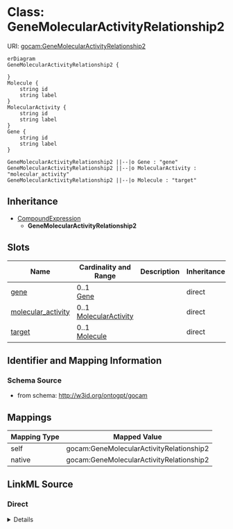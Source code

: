 # Class: GeneMolecularActivityRelationship2



URI: [gocam:GeneMolecularActivityRelationship2](http://w3id.org/ontogpt/gocam/GeneMolecularActivityRelationship2)


```mermaid
erDiagram
GeneMolecularActivityRelationship2 {

}
Molecule {
    string id  
    string label  
}
MolecularActivity {
    string id  
    string label  
}
Gene {
    string id  
    string label  
}

GeneMolecularActivityRelationship2 ||--|o Gene : "gene"
GeneMolecularActivityRelationship2 ||--|o MolecularActivity : "molecular_activity"
GeneMolecularActivityRelationship2 ||--|o Molecule : "target"

```




## Inheritance
* [CompoundExpression](CompoundExpression.md)
    * **GeneMolecularActivityRelationship2**



## Slots

| Name | Cardinality and Range | Description | Inheritance |
| ---  | --- | --- | --- |
| [gene](gene.md) | 0..1 <br/> [Gene](Gene.md) |  | direct |
| [molecular_activity](molecular_activity.md) | 0..1 <br/> [MolecularActivity](MolecularActivity.md) |  | direct |
| [target](target.md) | 0..1 <br/> [Molecule](Molecule.md) |  | direct |









## Identifier and Mapping Information







### Schema Source


* from schema: http://w3id.org/ontogpt/gocam





## Mappings

| Mapping Type | Mapped Value |
| ---  | ---  |
| self | gocam:GeneMolecularActivityRelationship2 |
| native | gocam:GeneMolecularActivityRelationship2 |





## LinkML Source

<!-- TODO: investigate https://stackoverflow.com/questions/37606292/how-to-create-tabbed-code-blocks-in-mkdocs-or-sphinx -->

### Direct

<details>
```yaml
name: GeneMolecularActivityRelationship2
from_schema: http://w3id.org/ontogpt/gocam
rank: 1000
is_a: CompoundExpression
attributes:
  gene:
    name: gene
    annotations:
      prompt:
        tag: prompt
        value: the name of the gene.
    from_schema: http://w3id.org/ontogpt/gocam
    range: Gene
  molecular_activity:
    name: molecular_activity
    annotations:
      prompt:
        tag: prompt
        value: the name of the molecular activity, for example, ubiquitination. May
          be a GO term.
    from_schema: http://w3id.org/ontogpt/gocam
    range: MolecularActivity
  target:
    name: target
    annotations:
      prompt:
        tag: prompt
        value: the name of the molecular entity that is the target of the molecular
          activity.
    from_schema: http://w3id.org/ontogpt/gocam
    rank: 1000
    range: Molecule

```
</details>

### Induced

<details>
```yaml
name: GeneMolecularActivityRelationship2
from_schema: http://w3id.org/ontogpt/gocam
rank: 1000
is_a: CompoundExpression
attributes:
  gene:
    name: gene
    annotations:
      prompt:
        tag: prompt
        value: the name of the gene.
    from_schema: http://w3id.org/ontogpt/gocam
    alias: gene
    owner: GeneMolecularActivityRelationship2
    domain_of:
    - GeneOrganismRelationship
    - GeneMolecularActivityRelationship
    - GeneMolecularActivityRelationship2
    - GeneSubcellularLocalizationRelationship
    range: Gene
  molecular_activity:
    name: molecular_activity
    annotations:
      prompt:
        tag: prompt
        value: the name of the molecular activity, for example, ubiquitination. May
          be a GO term.
    from_schema: http://w3id.org/ontogpt/gocam
    alias: molecular_activity
    owner: GeneMolecularActivityRelationship2
    domain_of:
    - GeneMolecularActivityRelationship
    - GeneMolecularActivityRelationship2
    range: MolecularActivity
  target:
    name: target
    annotations:
      prompt:
        tag: prompt
        value: the name of the molecular entity that is the target of the molecular
          activity.
    from_schema: http://w3id.org/ontogpt/gocam
    rank: 1000
    alias: target
    owner: GeneMolecularActivityRelationship2
    domain_of:
    - GeneMolecularActivityRelationship2
    range: Molecule

```
</details>